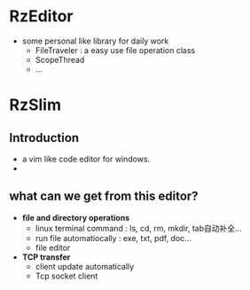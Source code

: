 # RzEditor
- some personal like library for daily work
  - FileTraveler : a easy use file operation class
  - ScopeThread
  - ...

# RzSlim
## Introduction
  - a vim like code editor for windows.
  - 
## what can we get from this editor?
- **file and directory operations**
  - linux terminal command : ls, cd, rm, mkdir, tab自动补全...
  - run file automatiocally : exe, txt, pdf, doc...
  - file editor
- **TCP transfer**
  - client update automatically
  - Tcp socket client
